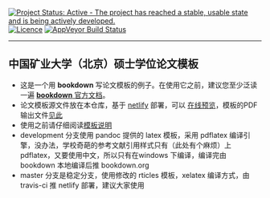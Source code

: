 [![Project Status: Active - The project has reached a stable, usable state and is being actively developed.](http://www.repostatus.org/badges/latest/active.svg)](http://www.repostatus.org/#active)
[![Licence](https://img.shields.io/badge/licence-GPL--3-blue.svg)](https://www.gnu.org/licenses/gpl-3.0.en.html)
[![AppVeyor Build Status](https://ci.appveyor.com/api/projects/status/github/XiangyunHuang/master-thesis-template?branch=master&svg=true)](https://ci.appveyor.com/project/XiangyunHuang/master-thesis-template)

---

## 中国矿业大学（北京）硕士学位论文模板

- 这是一个用 **bookdown** 写论文模板的例子。在使用它之前，建议您至少泛读一遍 [**bookdown** 官方文档](https://bookdown.org/yihui/bookdown)。
- 论文模板源文件放在本仓库，基于 [netlify](https://www.netlify.com/) 部署，可以 [在线预览](https://cumtb-thesis-template.netlify.com/)，模板的PDF输出文件[见此](https://cumtb-thesis-template.netlify.com/master-thesis-template.pdf)
- 使用之前请仔细阅读[模板说明](https://cumtb-thesis-template.netlify.com/)
- development 分支使用 pandoc 提供的 latex 模板，采用 pdflatex 编译引擎，没办法，学校奇葩的参考文献引用样式只有（此处有个麻烦）上 pdflatex，又要使用中文，所以只有在windows 下编译，编译完由 bookdown 本地编译后推 bookdown.org
- master 分支是稳定分支，使用修改的 rticles 模板，xelatex 编译方式，由 travis-ci 推 netlify 部署，建议大家使用